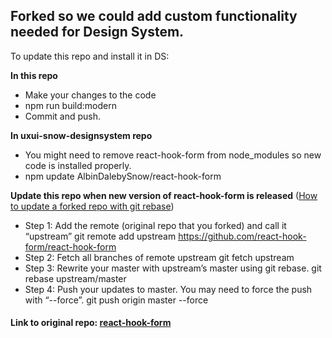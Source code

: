 ## Forked so we could add custom functionality needed for Design System.
To update this repo and install it in DS:

**In this repo**
* Make your changes to the code
* npm run build:modern
* Commit and push.

**In uxui-snow-designsystem repo**
* You might need to remove react-hook-form from node_modules so new code is installed properly.
* npm update AlbinDalebySnow/react-hook-form

**Update this repo when new version of react-hook-form is released**
([How to update a forked repo with git rebase](https://medium.com/@topspinj/how-to-git-rebase-into-a-forked-repo-c9f05e821c8a))

* Step 1: Add the remote (original repo that you forked) and call it “upstream”
git remote add upstream https://github.com/react-hook-form/react-hook-form
* Step 2: Fetch all branches of remote upstream
git fetch upstream
* Step 3: Rewrite your master with upstream’s master using git rebase.
git rebase upstream/master
* Step 4: Push your updates to master. You may need to force the push with “--force”.
git push origin master --force

#### Link to original repo: [react-hook-form](https://github.com/react-hook-form/react-hook-form)

